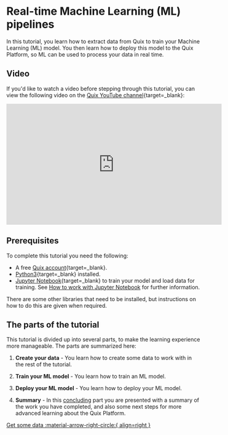 # Real-time Machine Learning (ML) pipelines

In this tutorial, you learn how to extract data from Quix to train your Machine Learning (ML) model. You then learn how to deploy this model to the Quix Platform, so ML can be used to process your data in real time.

## Video

If you'd like to watch a video before stepping through this tutorial, you can view the following video on the [Quix YouTube channel](https://www.youtube.com/@quix1570){target=_blank}:

<iframe width="560" height="315" src="https://www.youtube.com/embed/8h0jm0q_0PA" title="YouTube video player" frameborder="0" allow="accelerometer; autoplay; clipboard-write; encrypted-media; gyroscope; picture-in-picture" allowfullscreen></iframe>

## Prerequisites

To complete this tutorial you need the following:

* A free [Quix account](https://portal.platform.quix.ai/self-sign-up/){target=_blank}.
* [Python3](https://www.python.org/downloads/){target=_blank} installed.
* [Jupyter Notebook](https://jupyter.org/){target=_blank} to train your model and load data for training. See [How to work with Jupyter Notebook](../../how-to/jupyter-nb.md) for further information.

There are some other libraries that need to be installed, but instructions on how to do this are given when required.

## The parts of the tutorial

This tutorial is divided up into several parts, to make the learning experience more manageable. The parts are summarized here:

1. **Create your data** - You learn how to create some data to work with in the rest of the tutorial.

2. **Train your ML model** - You learn how to train an ML model.

3. **Deploy your ML model** - You learn how to deploy your ML model.

4. **Summary** - In this [concluding](conclusion.md) part you are presented with a summary of the work you have completed, and also some next steps for more advanced learning about the Quix Platform.

[Get some data :material-arrow-right-circle:{ align=right }](./create-data.md)
